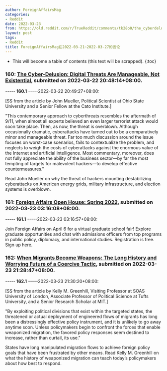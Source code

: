 ```yaml
---
author: ForeignAffairsMag
categories:
- Reddit
date: 2022-03-23
from: https://old.reddit.com/r/TrueReddit/comments/tk28o0/the_cyberdelusion_digital_threats_are_manageable/
layout: post
tags:
- Reddit
title: ForeignAffairsMag在2022-03-21~2022-03-27的言论
---
```


* This will become a table of contents (this text will be scrapped).
{:toc}

### 160: [The Cyber-Delusion: Digital Threats Are Manageable, Not Existential](https://old.reddit.com/r/TrueReddit/comments/tk28o0/the_cyberdelusion_digital_threats_are_manageable/), submitted on 2022-03-22 20:48:14+08:00.

----- __160.1__ -----2022-03-22 20:49:27+08:00:

\[SS from the article by John Mueller, Political Scientist at Ohio State University and a Senior Fellow at the Cato Institute.\]

"This contemporary approach to cyberthreats resembles the aftermath of 9/11, when almost all experts believed an even larger terrorist attack would soon take place. Then, as now, the threat is overblown. Although occasionally dramatic, cyberattacks have turned out to be a comparatively minor and manageable threat. Far too much discussion around the issue focuses on worst-case scenarios, fails to contextualize the problem, and neglects to weigh the costs of cyberattacks against the enormous value of the Internet and artificial intelligence. Most commentary, moreover, does not fully appreciate the ability of the business sector—by far the most tempting of targets for malevolent hackers—to develop effective countermeasures."

Read John Mueller on why the threat of hackers mounting destabilizing cyberattacks on American energy grids, military infrastructure, and election systems is overblown.

### 161: [Foreign Affairs Open House: Spring 2022](https://old.reddit.com/r/u_ForeignAffairsMag/comments/tkao18/foreign_affairs_open_house_spring_2022/), submitted on 2022-03-23 03:16:08+08:00.

----- __161.1__ -----2022-03-23 03:16:57+08:00:

Join Foreign Affairs on April 6 for a virtual graduate school fair! Explore graduate opportunities and chat with admissions officers from top programs in public policy, diplomacy, and international studies. Registration is free. Sign up here.

### 162: [When Migrants Become Weapons: The Long History and Worrying Future of a Coercive Tactic](https://old.reddit.com/r/geopolitics/comments/tktxti/when_migrants_become_weapons_the_long_history_and/), submitted on 2022-03-23 21:28:47+08:00.

----- __162.1__ -----2022-03-23 21:30:20+08:00:

\[SS from the article by Kelly M. Greenhill, Visiting Professor at SOAS University of London, Associate Professor of Political Science at Tufts University, and a Senior Research Scholar at MIT.\]

"By exploiting political divisions that exist within the targeted states, the threatened or actual deployment of engineered flows of migrants has long been a distressingly effective policy instrument, and it is unlikely to go away anytime soon. Unless policymakers begin to confront the forces that enable weaponized migration, the favored policy responses seem destined to increase, rather than curtail, its use."

States have long manipulated migration flows to achieve foreign policy goals that have been frustrated by other means. Read Kelly M. Greenhill on what the history of weaponized migration can teach today’s policymakers about how best to respond.

